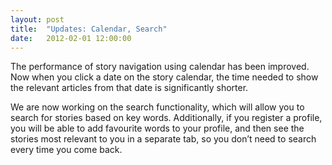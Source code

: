 ```yaml
---
layout: post
title:  "Updates: Calendar, Search"
date:   2012-02-01 12:00:00
---
```


The performance of story navigation using calendar has been improved. 
Now when you click a date on the story calendar, the time needed to 
show the relevant articles from that date is significantly shorter.

We are now working on the search functionality, which will allow you 
to search for stories based on key words. Additionally, if you register 
a profile, you will be able to add favourite words to your profile, 
and then see the stories most relevant to you in a separate tab, 
so you don’t need to search every time you come back.